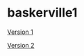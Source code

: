 # baskerville1

[Version 1](https://jackmcgonigle.github.io/baskerville1/baskerville1.html)

[Version 2](https://jackmcgonigle.github.io/baskerville1/baskerville1.1.html)
